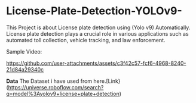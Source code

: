 # License-Plate-Detection-YOLOv9-
This Project is about License plate detection using (Yolo v9) Automatically. License plate detection plays a crucial role in various applications such as automated toll collection, vehicle tracking, and law enforcement.

Sample Video:

https://github.com/user-attachments/assets/c3f42c57-fcf6-4968-8240-21d84a29340c

**Data**
The Dataset i have used from here.[Link}(https://universe.roboflow.com/search?q=model%3Ayolov9+license+plate+detection)
